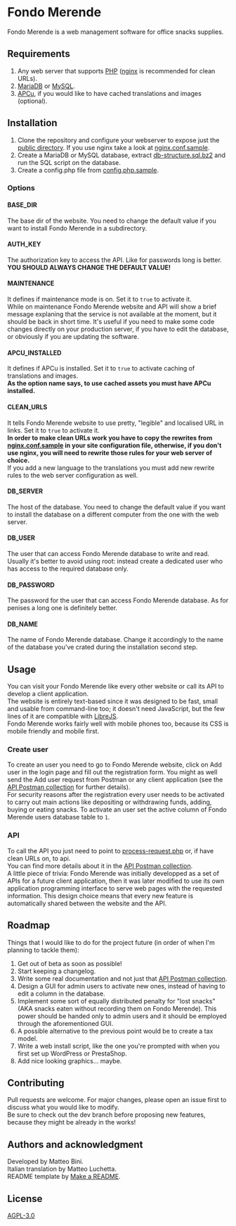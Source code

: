 # Fondo Merende
Fondo Merende is a web management software for office snacks supplies.

## Requirements
1. Any web server that supports [PHP](https://www.php.net/) ([nginx](https://nginx.org/) is recommended for clean URLs).
2. [MariaDB](https://mariadb.org/) or [MySQL](https://www.mysql.com/).
3. [APCu](https://www.php.net/manual/en/book.apcu.php), if you would like to have cached translations and images (optional).

## Installation
1. Clone the repository and configure your webserver to expose just the [public directory](public). If you use nginx take a look at [nginx.conf.sample](nginx.conf.sample).  
2. Create a MariaDB or MySQL database, extract [db-structure.sql.bz2](db-structure.sql.bz2) and run the SQL script on the database.  
3. Create a config.php file from [config.php.sample](config.php.sample).  

### Options  

#### BASE\_DIR
The base dir of the website. You need to change the default value if you want to install Fondo Merende in a subdirectory.

#### AUTH\_KEY
The authorization key to access the API. Like for passwords long is better.  
**YOU SHOULD ALWAYS CHANGE THE DEFAULT VALUE!**

#### MAINTENANCE
It defines if maintenance mode is on. Set it to `true` to activate it.  
While on maintenance Fondo Merende website and API will show a brief message explaning that the service is not available at the moment, but it should be back in short time. It's useful if you need to make some code changes directly on your production server, if you have to edit the database, or obviously if you are updating the software.

#### APCU\_INSTALLED
It defines if APCu is installed. Set it to `true` to activate caching of translations and images.  
**As the option name says, to use cached assets you must have APCu installed.**

#### CLEAN\_URLS
It tells Fondo Merende website to use pretty, "legible" and localised URL in links. Set it to `true` to activate it.  
**In order to make clean URLs work you have to copy the rewrites from [nginx.conf.sample](nginx.conf.sample) in your site configuration file, otherwise, if you don't use nginx, you will need to rewrite those rules for your web server of choice.**  
If you add a new language to the translations you must add new rewrite rules to the web server configuration as well.

#### DB\_SERVER
The host of the database. You need to change the default value if you want to install the database on a different computer from the one with the web server. 

#### DB\_USER
The user that can access Fondo Merende database to write and read. Usually it's better to avoid using root: instead create a dedicated user who has access to the required database only.

#### DB\_PASSWORD
The password for the user that can access Fondo Merende database. As for penises a long one is definitely better.

#### DB\_NAME
The name of Fondo Merende database. Change it accordingly to the name of the database you've crated during the installation second step.

## Usage
You can visit your Fondo Merende like every other website or call its API to develop a client application.  
The website is entirely text-based since it was designed to be fast, small and usable from command-line too; it doesn't need JavaScript, but the few lines of it are compatible with [LibreJS](https://www.gnu.org/software/librejs/).  
Fondo Merende works fairly well with mobile phones too, because its CSS is mobile friendly and mobile first.

### Create user
To create an user you need to go to Fondo Merende website, click on Add user in the login page and fill out the registration form. You might as well send the Add user request from Postman or any client application (see the [API Postman collection](Postman/Fondo&#32;Merende.postman_collection.json) for further details).  
For security reasons after the registration every user needs to be activated to carry out main actions like depositing or withdrawing funds, adding, buying or eating snacks. To activate an user set the active column of Fondo Merende users database table to `1`.

### API
To call the API you just need to point to [process-request.php](public/process-request.php) or, if have clean URLs on, to api.  
You can find more details about it in the [API Postman collection](Postman/Fondo&#32;Merende.postman_collection.json).  
A little piece of trivia: Fondo Merende was initially developped as a set of APIs for a future client application, then it was later modified to use its own application programming interface to serve web pages with the requested information. This design choice means that every new feature is automatically shared between the website and the API.

## Roadmap
Things that I would like to do for the project future (in order of when I'm planning to tackle them):

1. Get out of beta as soon as possible!
2. Start keeping a changelog.
3. Write some real documentation and not just that [API Postman collection](Postman/Fondo&#32;Merende.postman_collection.json).
4. Design a GUI for admin users to activate new ones, instead of having to edit a column in the database.
5. Implement some sort of equally distributed penalty for "lost snacks" (AKA snacks eaten without recording them on Fondo Merende). This power should be handed only to admin users and it should be employed through the aforementioned GUI.
6. A possible alternative to the previous point would be to create a tax model.
7. Write a web install script, like the one you're prompted with when you first set up WordPress or PrestaShop.
8. Add nice looking graphics... maybe.

## Contributing
Pull requests are welcome. For major changes, please open an issue first to discuss what you would like to modify.  
Be sure to check out the dev branch before proposing new features, because they might be already in the works!

## Authors and acknowledgment
Developed by Matteo Bini.  
Italian translation by Matteo Luchetta.  
README template by [Make a README](https://www.makeareadme.com/).

## License
[AGPL-3.0](https://www.gnu.org/licenses/agpl-3.0.en.html)
